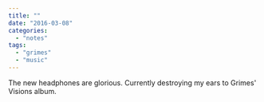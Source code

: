 ```yaml
---
title: ""
date: "2016-03-08"
categories: 
  - "notes"
tags: 
  - "grimes"
  - "music"
---
```


The new headphones are glorious. Currently destroying my ears to Grimes' Visions album.
